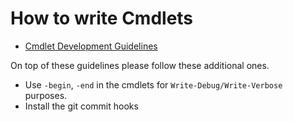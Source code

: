 # How to write Cmdlets

* [Cmdlet Development Guidelines](https://learn.microsoft.com/en-us/powershell/scripting/developer/cmdlet/cmdlet-development-guidelines?view=powershell-7.3)

On top of these guidelines please follow these additional ones.

- Use `-begin`, `-end` in the cmdlets for `Write-Debug/Write-Verbose` purposes.
- Install the git commit hooks
